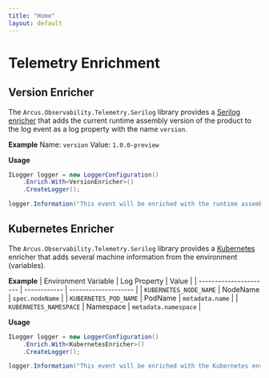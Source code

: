 ```yaml
---
title: "Home"
layout: default
---
```


# Telemetry Enrichment

## Version Enricher

The `Arcus.Observability.Telemetry.Serilog` library provides a [Serilog enricher](https://github.com/serilog/serilog/wiki/Enrichment) 
that adds the current runtime assembly version of the product to the log event as a log property with the name `version`.

**Example**
Name: `version`
Value: `1.0.0-preview`

**Usage**

```csharp
ILogger logger = new LoggerConfiguration()
    .Enrich.With<VersionEnricher>()
    .CreateLogger();

logger.Information("This event will be enriched with the runtime assembly product version");
```

## Kubernetes Enricher

The `Arcus.Observability.Telemetry.Serilog` library provides a [Kubernetes](https://kubernetes.io/) enricher that adds several machine information from the environment (variables).

**Example**
| Environment Variable   | Log Property | Value                |
| ---------------------- | ------------ | -------------------- |
| `KUBERNETES_NODE_NAME` | NodeName     | `spec.nodeName`      |
| `KUBERNETES_POD_NAME`  | PodName      | `metadata.name`      |
| `KUBERNETES_NAMESPACE` | Namespace    | `metadata.namespace` |

**Usage**

```csharp
ILogger logger = new LoggerConfiguration()
    .Enrich.With<KubernetesEnricher>()
    .CreateLogger();

logger.Information("This event will be enriched with the Kubernetes environment information");
```